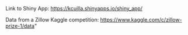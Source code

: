 Link to Shiny App:
https://kcuilla.shinyapps.io/shiny_app/

Data from a Zillow Kaggle competition:
https://www.kaggle.com/c/zillow-prize-1/data"
